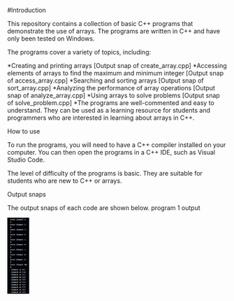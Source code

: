 #Introduction

This repository contains a collection of basic C++ programs that demonstrate the use of arrays. The programs are written in C++ and have only been tested on Windows.

The programs cover a variety of topics, including:

*Creating and printing arrays [Output snap of create_array.cpp]
*Accessing elements of arrays to find the maximum and minimum integer [Output snap of access_array.cpp]
*Searching and sorting arrays [Output snap of sort_array.cpp]
*Analyzing the performance of array operations [Output snap of analyze_array.cpp]
*Using arrays to solve problems [Output snap of solve_problem.cpp]
*The programs are well-commented and easy to understand. They can be used as a learning resource for students and programmers who are interested in learning about arrays in C++.

How to use

To run the programs, you will need to have a C++ compiler installed on your computer. You can then open the programs in a C++ IDE, such as Visual Studio Code.

The level of difficulty of the programs is basic. They are suitable for students who are new to C++ or arrays.

Output snaps

The output snaps of each code are shown below.
program 1 output
![]()
<div align="left">
  <img src="exp_ar_01.jpg" width="10%" height="10%"/>
</div><br/>

